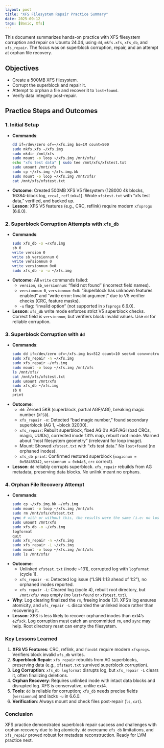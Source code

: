 ```yaml
---
layout: post
title: "XFS Filesystem Repair Practice Summary"
date: 2025-09-12
tags: [Basic, Xfs]
---
```


This document summarizes hands-on practice with XFS filesystem corruption and repair on Ubuntu 24.04, using `dd`, `mkfs.xfs`, `xfs_db`, and `xfs_repair`. The focus was on superblock corruption, repair, and an attempt at orphan file recovery.

## Objectives

- Create a 500MB XFS filesystem.
- Corrupt the superblock and repair it.
- Attempt to orphan a file and recover it to `lost+found`.
- Verify data integrity post-repair.

## Practice Steps and Outcomes

### 1. Initial Setup

- **Commands**:
  ```bash
  dd if=/dev/zero of=~/xfs.img bs=1M count=500
  sudo mkfs.xfs ~/xfs.img
  sudo mkdir /mnt/xfs
  sudo mount -o loop ~/xfs.img /mnt/xfs/
  echo "xfs test data" | sudo tee /mnt/xfs/xfstest.txt
  sudo umount /mnt/xfs
  sudo cp ~/xfs.img ~/xfs.img.bk
  sudo mount -o loop ~/xfs.img /mnt/xfs/
  cat /mnt/xfs/xfstest.txt
  ```
- **Outcome**: Created 500MB XFS V5 filesystem (128000 4k blocks, 16384-block log, `crc=1`, `reflink=1`). Wrote `xfstest.txt` with “xfs test data,” verified, and backed up.
- **Lesson**: XFS V5 features (e.g., CRC, reflink) require modern `xfsprogs` (6.6.0).

### 2. Superblock Corruption Attempts with `xfs_db`

- **Commands**:
  ```bash
  sudo xfs_db -x ~/xfs.img
  sb 0
  write version 0
  write sb_versionnum 0
  write versionnum 0
  write versionnum 0x0
  sudo xfs_db -x -u ~/xfs.img
  ```
- **Outcome**: All `write` commands failed:
  - `version`, `sb_versionnum`: “field not found” (incorrect field names).
  - `versionnum 0`, `versionnum 0x0`: “Superblock has unknown features enabled” and “write error: Invalid argument” due to V5 verifier checks (CRC, feature masks).
  - `-u` flag: “invalid option” (not supported in `xfsprogs` 6.6.0).
- **Lesson**: `xfs_db` write mode enforces strict V5 superblock checks. Correct field is `versionnum`, but verifiers block invalid values. Use `dd` for reliable corruption.

### 3. Superblock Corruption with `dd`

- **Commands**:
  ```bash
  sudo dd if=/dev/zero of=~/xfs.img bs=512 count=10 seek=0 conv=notrunc
  sudo xfs_repair -n ~/xfs.img
  sudo xfs_repair ~/xfs.img
  sudo mount -o loop ~/xfs.img /mnt/xfs
  ls /mnt/xfs/
  cat /mnt/xfs/xfstest.txt
  sudo umount /mnt/xfs
  sudo xfs_db ~/xfs.img
  sb 0
  print
  ```
- **Outcome**:
  - `dd`: Zeroed 5KB (superblock, partial AGF/AGI), breaking magic number (`XFSB`).
  - `xfs_repair -n`: Detected “bad magic number,” found secondary superblock (AG 1, ~block 32000).
  - `xfs_repair`: Rebuilt superblock, fixed AG 0’s AGF/AGI (bad CRCs, magic, UUIDs), corrected inode 131’s map, rebuilt root inode. Warned about “host filesystem geometry” (irrelevant for loop image).
  - Mount: Showed `xfstest.txt` with “xfs test data.” No `lost+found` (no orphaned inodes).
  - `xfs_db print`: Confirmed restored superblock (`magicnum = 0x58465342`, `versionnum = 0xb4a5`, `crc` correct).
- **Lesson**: `dd` reliably corrupts superblock. `xfs_repair` rebuilds from AG metadata, preserving data blocks. No unlink meant no orphans.

### 4. Orphan File Recovery Attempt

- **Commands**:
  ```bash
  sudo cp ~/xfs.img.bk ~/xfs.img
  sudo mount -o loop ~/xfs.img /mnt/xfs
  sudo rm /mnt/xfs/xfstest.txt
  sync # with or without this, the results were the same (i.e: no lost+found under /mnt/xfs/)
  sudo umount /mnt/xfs
  sudo xfs_db -x ~/xfs.img
  logformat
  quit
  sudo xfs_repair -n ~/xfs.img
  sudo xfs_repair -L ~/xfs.img
  sudo mount -o loop ~/xfs.img /mnt/xfs
  sudo ls /mnt/xfs/
  ```
- **Outcome**:
  - Unlinked `xfstest.txt` (inode ~131), corrupted log with `logformat` (cycle 1).
  - `xfs_repair -n`: Detected log issue (“LSN 1:13 ahead of 1:2”), no orphaned inodes reported.
  - `xfs_repair -L`: Cleared log (cycle 4), rebuilt root directory, but `/mnt/xfs/` was empty (no `lost+found` or `xfstest.txt`).
- **Why**: Log clearing finalized the `rm`, freeing inode 131. XFS’s log ensures atomicity, and `xfs_repair -L` discarded the unlinked inode rather than recovering it.
- **Lesson**: XFS is less likely to recover orphaned inodes than ext4’s `e2fsck`. Log corruption must catch an uncommitted `rm`, and `sync` may help. Root directory reset can empty the filesystem.

### Key Lessons Learned

1. **XFS V5 Features**: CRC, reflink, and `finobt` require modern `xfsprogs`. Verifiers block invalid `xfs_db` writes.
2. **Superblock Repair**: `xfs_repair` rebuilds from AG superblocks, preserving data (e.g., `xfstest.txt` survived superblock corruption).
3. **Log Corruption**: `xfs_db logformat` disrupts log, but `xfs_repair -L` clears it, often finalizing deletions.
4. **Orphan Recovery**: Requires unlinked inode with intact data blocks and disrupted log. XFS is conservative, unlike ext4.
5. **Tools**: `dd` is reliable for corruption; `xfs_db` needs precise fields (`versionnum`) and lacks `-u` in 6.6.0.
6. **Verification**: Always mount and check files post-repair (`ls`, `cat`).

### Conclusion

XFS practice demonstrated superblock repair success and challenges with orphan recovery due to log atomicity. `dd` overcame `xfs_db` limitations, and `xfs_repair` proved robust for metadata reconstruction. Ready for LVM practice next.
